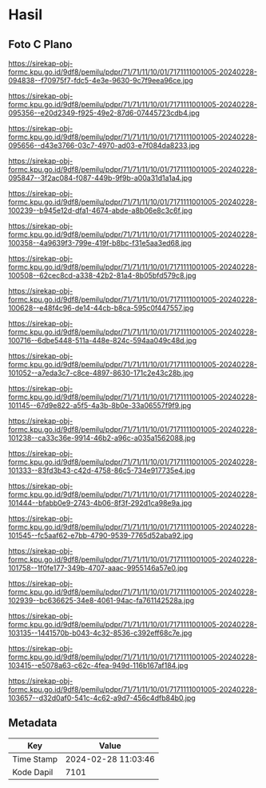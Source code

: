# Hasil

## Foto C Plano

https://sirekap-obj-formc.kpu.go.id/9df8/pemilu/pdpr/71/71/11/10/01/7171111001005-20240228-094838--f70975f7-fdc5-4e3e-9630-9c7f9eea96ce.jpg

https://sirekap-obj-formc.kpu.go.id/9df8/pemilu/pdpr/71/71/11/10/01/7171111001005-20240228-095356--e20d2349-f925-49e2-87d6-07445723cdb4.jpg

https://sirekap-obj-formc.kpu.go.id/9df8/pemilu/pdpr/71/71/11/10/01/7171111001005-20240228-095656--d43e3766-03c7-4970-ad03-e7f084da8233.jpg

https://sirekap-obj-formc.kpu.go.id/9df8/pemilu/pdpr/71/71/11/10/01/7171111001005-20240228-095847--3f2ac084-f087-449b-9f9b-a00a31d1a1a4.jpg

https://sirekap-obj-formc.kpu.go.id/9df8/pemilu/pdpr/71/71/11/10/01/7171111001005-20240228-100239--b945e12d-dfa1-4674-abde-a8b06e8c3c6f.jpg

https://sirekap-obj-formc.kpu.go.id/9df8/pemilu/pdpr/71/71/11/10/01/7171111001005-20240228-100358--4a9639f3-799e-419f-b8bc-f31e5aa3ed68.jpg

https://sirekap-obj-formc.kpu.go.id/9df8/pemilu/pdpr/71/71/11/10/01/7171111001005-20240228-100508--62cec8cd-a338-42b2-81a4-8b05bfd579c8.jpg

https://sirekap-obj-formc.kpu.go.id/9df8/pemilu/pdpr/71/71/11/10/01/7171111001005-20240228-100628--e48f4c96-de14-44cb-b8ca-595c0f447557.jpg

https://sirekap-obj-formc.kpu.go.id/9df8/pemilu/pdpr/71/71/11/10/01/7171111001005-20240228-100716--6dbe5448-511a-448e-824c-594aa049c48d.jpg

https://sirekap-obj-formc.kpu.go.id/9df8/pemilu/pdpr/71/71/11/10/01/7171111001005-20240228-101052--a7eda3c7-c8ce-4897-8630-171c2e43c28b.jpg

https://sirekap-obj-formc.kpu.go.id/9df8/pemilu/pdpr/71/71/11/10/01/7171111001005-20240228-101145--67d9e822-a5f5-4a3b-8b0e-33a06557f9f9.jpg

https://sirekap-obj-formc.kpu.go.id/9df8/pemilu/pdpr/71/71/11/10/01/7171111001005-20240228-101238--ca33c36e-9914-46b2-a96c-a035a1562088.jpg

https://sirekap-obj-formc.kpu.go.id/9df8/pemilu/pdpr/71/71/11/10/01/7171111001005-20240228-101333--83fd3b43-c42d-4758-86c5-734e917735e4.jpg

https://sirekap-obj-formc.kpu.go.id/9df8/pemilu/pdpr/71/71/11/10/01/7171111001005-20240228-101444--bfabb0e9-2743-4b06-8f3f-292d1ca98e9a.jpg

https://sirekap-obj-formc.kpu.go.id/9df8/pemilu/pdpr/71/71/11/10/01/7171111001005-20240228-101545--fc5aaf62-e7bb-4790-9539-7765d52aba92.jpg

https://sirekap-obj-formc.kpu.go.id/9df8/pemilu/pdpr/71/71/11/10/01/7171111001005-20240228-101758--1f0fe177-349b-4707-aaac-9955146a57e0.jpg

https://sirekap-obj-formc.kpu.go.id/9df8/pemilu/pdpr/71/71/11/10/01/7171111001005-20240228-102939--bc636625-34e8-4061-94ac-fa761142528a.jpg

https://sirekap-obj-formc.kpu.go.id/9df8/pemilu/pdpr/71/71/11/10/01/7171111001005-20240228-103135--1441570b-b043-4c32-8536-c392eff68c7e.jpg

https://sirekap-obj-formc.kpu.go.id/9df8/pemilu/pdpr/71/71/11/10/01/7171111001005-20240228-103415--e5078a63-c62c-4fea-949d-116b167af184.jpg

https://sirekap-obj-formc.kpu.go.id/9df8/pemilu/pdpr/71/71/11/10/01/7171111001005-20240228-103657--d32d0af0-541c-4c62-a9d7-456c4dfb84b0.jpg


## Metadata

| Key        | Value               |
| ---------- | ------------------- |
| Time Stamp | 2024-02-28 11:03:46 |
| Kode Dapil | 7101                |



